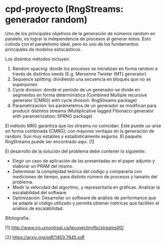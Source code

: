 # cpd-proyecto (RngStreams: generador random)
Uno de los principales objetivos de la generación de números random en paralelo, es lograr la independencia de procesos al generar éstos. Esto colinda con el paralelismo ideal, pero es uno de los fundamentos principales de modelos estocásticos.

Los distintos métodos incluyen:
1. Random spacing: donde los procesos se inicializan en forma random a través de distintos seeds (E.g. Mersenne Twister (MT) generator)
2. Sequence splitting: dividiendo una secuencia en bloques que no se superponen
3. Cycle division: donde el período de un generador se divide en segmentos en forma determinística (Combined Multiple recursive generator (CMRG) with cycle division: RngStreams package)
4. Parametrización: los parámetetros de un generador se modifican para producir distintos streams (Multiplicative lagged Fibonacci generator with parametrization: SPRNG package) 

El método MRG garantiza que los streams no coincidan. Este puede us-arse en forma combinada (CMRG), con mayores ventajas en la generación de random. Son muy estables y estadísticamente seguros. El paquete RngStreams puede ser encontrado aquí. [1]

El desarrollo de la solución del problema debe contener lo siguiente:
* Elegir un caso de aplicación de las presentadas en el paper adjunto y elaborar un PRAM del mismo.
* Determinar la complejidad teórica del código y compararla con mediciones de tiempo, para distinto número de procesos y tamaño del problema.
* Medir la velocidad del algoritmo, y representarla en gráficas. Analizar la escalabilidad del software.
* Optimizacíon: Desarrollar un software de análisis de performance que se adapte al código utilizado y permita obtener métricas que faciliten el análisis de escalabilidad.

Bibliografía:

[1] http://www.iro.umontreal.ca/lecuyer/myftp/streams00/

[2] https://arxiv.org/pdf/1403.7645.pdf
